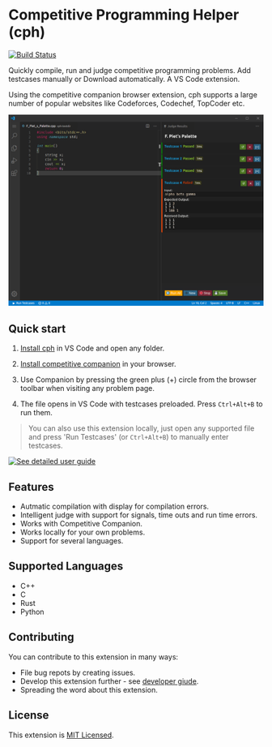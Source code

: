 # Competitive Programming Helper (cph)

[![Build Status](https://img.shields.io/endpoint.svg?url=https%3A%2F%2Factions-badge.atrox.dev%2Fagrawal-d%2Fcph%2Fbadge%3Fref%3Dmaster&style=flat)](https://actions-badge.atrox.dev/agrawal-d/cph/goto?ref=master)

Quickly compile, run and judge competitive programming problems. Add testcases
manually or Download automatically. A VS Code extension.

Using the competitive companion browser extension, cph supports a large number
of popular websites like Codeforces, Codechef, TopCoder etc.

![Screenshot](screenshots/screenshot-main.png)

## Quick start

1. [Install cph](https://marketplace.visualstudio.com/items?itemName=DivyanshuAgrawal.competitive-programming-helper)
   in VS Code and open any folder.

1. [Install competitive companion](https://github.com/jmerle/competitive-companion#readme)
   in your browser.

1. Use Companion by pressing the green plus (+) circle from the browser toolbar
   when visiting any problem page.

1. The file opens in VS Code with testcases preloaded. Press `Ctrl+Alt+B` to run
   them.

> You can also use this extension locally, just open any supported file and
> press 'Run Testcases' (or `Ctrl+Alt+B`) to manually enter testcases.

[![See detailed user guide](https://img.shields.io/badge/-Read%20detailed%20usage%20guide-blue?style=for-the-badge)](docs/user-guide.md)

## Features

-   Autmatic compilation with display for compilation errors.
-   Intelligent judge with support for signals, time outs and run time errors.
-   Works with Competitive Companion.
-   Works locally for your own problems.
-   Support for several languages.

## Supported Languages

-   C++
-   C
-   Rust
-   Python

## Contributing

You can contribute to this extension in many ways:

-   File bug repots by creating issues.
-   Develop this extension further - see [developer giude](docs/dev-guide.md).
-   Spreading the word about this extension.

## License

This extension is [MIT Licensed](LICENSE).
